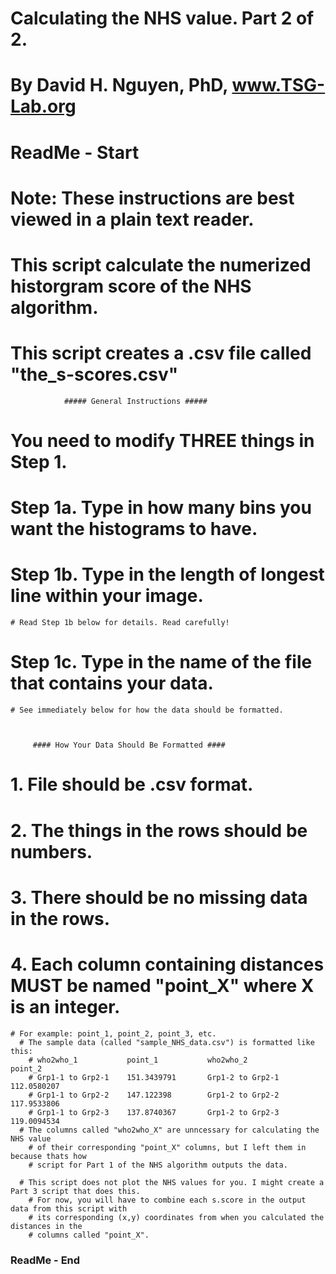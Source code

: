 # Calculating the NHS value. Part 2 of 2. 
# By David H. Nguyen, PhD, www.TSG-Lab.org

### 
# ReadMe - Start

# Note: These instructions are best viewed in a plain text reader.

# This script calculate the numerized historgram score of the NHS algorithm. 
# This script creates a .csv file called "the_s-scores.csv"



                ##### General Instructions #####
                  
# You need to modify THREE things in Step 1.
 # Step 1a. Type in how many bins you want the histograms to have.
 # Step 1b. Type in the length of longest line within your image. 
    # Read Step 1b below for details. Read carefully! 
 # Step 1c. Type in the name of the file that contains your data. 
    # See immediately below for how the data should be formatted.



         #### How Your Data Should Be Formatted ####
# 1. File should be .csv format.
# 2. The things in the rows should be numbers.
# 3. There should be no missing data in the rows.
# 4. Each column containing distances MUST be named "point_X" where X is an integer.
    # For example: point_1, point_2, point_3, etc.                
      # The sample data (called "sample_NHS_data.csv") is formatted like this:              
        # who2who_1	          point_1	        who2who_2	          point_2
        # Grp1-1 to Grp2-1	  151.3439791	    Grp1-2 to Grp2-1	  112.0580207
        # Grp1-1 to Grp2-2	  147.122398	    Grp1-2 to Grp2-2	  117.9533806
        # Grp1-1 to Grp2-3	  137.8740367	    Grp1-2 to Grp2-3	  119.0094534
      # The columns called "who2who_X" are unncessary for calculating the NHS value 
        # of their corresponding "point_X" columns, but I left them in because thats how
        # script for Part 1 of the NHS algorithm outputs the data.         

      # This script does not plot the NHS values for you. I might create a Part 3 script that does this.
        # For now, you will have to combine each s.score in the output data from this script with
        # its corresponding (x,y) coordinates from when you calculated the distances in the 
        # columns called "point_X".
                
### ReadMe - End
